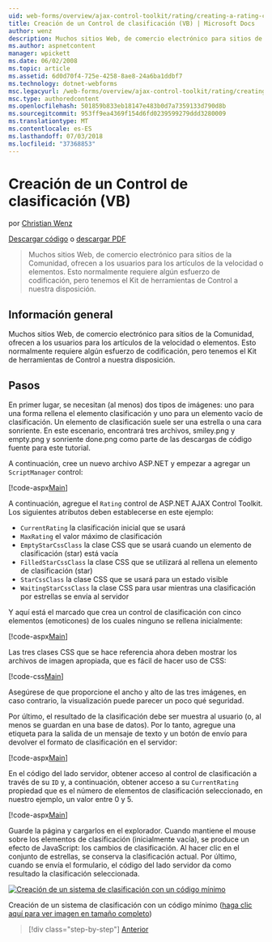 ```yaml
---
uid: web-forms/overview/ajax-control-toolkit/rating/creating-a-rating-control-vb
title: Creación de un Control de clasificación (VB) | Microsoft Docs
author: wenz
description: Muchos sitios Web, de comercio electrónico para sitios de la Comunidad, ofrecen a los usuarios para los artículos de la velocidad o elementos. Esto normalmente requiere algún esfuerzo de codificación, pero tenemos el...
ms.author: aspnetcontent
manager: wpickett
ms.date: 06/02/2008
ms.topic: article
ms.assetid: 6d0d70f4-725e-4258-8ae8-24a6ba1ddbf7
ms.technology: dotnet-webforms
msc.legacyurl: /web-forms/overview/ajax-control-toolkit/rating/creating-a-rating-control-vb
msc.type: authoredcontent
ms.openlocfilehash: 501859b833eb18147e483b0d7a7359133d790d8b
ms.sourcegitcommit: 953ff9ea4369f154d6fd0239599279ddd3280009
ms.translationtype: MT
ms.contentlocale: es-ES
ms.lasthandoff: 07/03/2018
ms.locfileid: "37368853"
---
```

<a name="creating-a-rating-control-vb"></a>Creación de un Control de clasificación (VB)
====================
por [Christian Wenz](https://github.com/wenz)

[Descargar código](http://download.microsoft.com/download/9/3/f/93f8daea-bebd-4821-833b-95205389c7d0/rating0.vb.zip) o [descargar PDF](http://download.microsoft.com/download/2/d/c/2dc10e34-6983-41d4-9c08-f78f5387d32b/rating0VB.pdf)

> Muchos sitios Web, de comercio electrónico para sitios de la Comunidad, ofrecen a los usuarios para los artículos de la velocidad o elementos. Esto normalmente requiere algún esfuerzo de codificación, pero tenemos el Kit de herramientas de Control a nuestra disposición.


## <a name="overview"></a>Información general

Muchos sitios Web, de comercio electrónico para sitios de la Comunidad, ofrecen a los usuarios para los artículos de la velocidad o elementos. Esto normalmente requiere algún esfuerzo de codificación, pero tenemos el Kit de herramientas de Control a nuestra disposición.

## <a name="steps"></a>Pasos

En primer lugar, se necesitan (al menos) dos tipos de imágenes: uno para una forma rellena el elemento clasificación y uno para un elemento vacío de clasificación. Un elemento de clasificación suele ser una estrella o una cara sonriente. En este escenario, encontrará tres archivos, smiley.png y empty.png y sonriente done.png como parte de las descargas de código fuente para este tutorial.

A continuación, cree un nuevo archivo ASP.NET y empezar a agregar un `ScriptManager` control:

[!code-aspx[Main](creating-a-rating-control-vb/samples/sample1.aspx)]

A continuación, agregue el `Rating` control de ASP.NET AJAX Control Toolkit. Los siguientes atributos deben establecerse en este ejemplo:

- `CurrentRating` la clasificación inicial que se usará
- `MaxRating` el valor máximo de clasificación
- `EmptyStarCssClass` la clase CSS que se usará cuando un elemento de clasificación (star) está vacía
- `FilledStarCssClass` la clase CSS que se utilizará al rellena un elemento de clasificación (star)
- `StarCssClass` la clase CSS que se usará para un estado visible
- `WaitingStarCssClass` la clase CSS para usar mientras una clasificación por estrellas se envía al servidor

Y aquí está el marcado que crea un control de clasificación con cinco elementos (emoticones) de los cuales ninguno se rellena inicialmente:

[!code-aspx[Main](creating-a-rating-control-vb/samples/sample2.aspx)]

Las tres clases CSS que se hace referencia ahora deben mostrar los archivos de imagen apropiada, que es fácil de hacer uso de CSS:

[!code-css[Main](creating-a-rating-control-vb/samples/sample3.css)]

Asegúrese de que proporcione el ancho y alto de las tres imágenes, en caso contrario, la visualización puede parecer un poco qué seguridad.

Por último, el resultado de la clasificación debe ser muestra al usuario (o, al menos se guardan en una base de datos). Por lo tanto, agregue una etiqueta para la salida de un mensaje de texto y un botón de envío para devolver el formato de clasificación en el servidor:

[!code-aspx[Main](creating-a-rating-control-vb/samples/sample4.aspx)]

En el código del lado servidor, obtener acceso al control de clasificación a través de su `ID` y, a continuación, obtener acceso a su `CurrentRating` propiedad que es el número de elementos de clasificación seleccionado, en nuestro ejemplo, un valor entre 0 y 5.

[!code-aspx[Main](creating-a-rating-control-vb/samples/sample5.aspx)]

Guarde la página y cargarlos en el explorador. Cuando mantiene el mouse sobre los elementos de clasificación (inicialmente vacía), se produce un efecto de JavaScript: los cambios de clasificación. Al hacer clic en el conjunto de estrellas, se conserva la clasificación actual. Por último, cuando se envía el formulario, el código del lado servidor da como resultado la clasificación seleccionada.


[![Creación de un sistema de clasificación con un código mínimo](creating-a-rating-control-vb/_static/image2.png)](creating-a-rating-control-vb/_static/image1.png)

Creación de un sistema de clasificación con un código mínimo ([haga clic aquí para ver imagen en tamaño completo](creating-a-rating-control-vb/_static/image3.png))

> [!div class="step-by-step"]
> [Anterior](creating-a-rating-control-cs.md)
